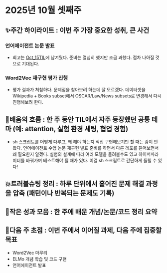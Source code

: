 # 2025년 10월 셋째주
## ✨주간 하이라이트 : 이번 주 가장 중요한 성취, 큰 사건
### 언어에이전트 논문 발표
- 회고는 [Oct_15TIL](TIL\Oct15_TIL.md)에 남겨뒀다. 준비는 열심히 했지만 조금 과했다. 점차 나아질 것으로 기대된다.

### Word2Vec 재구현 평가 진행
- 평가 결과가 처참하다. 문제점을 찾아보려 하는데 잘 모르겠다. 데이터셋을 Wikipedia + Books subset에서 OSCAR/Law/News subsets로 변경해서 다시 진행해보려 한다. 

## 🌊배움의 흐름 : 한 주 동안 TIL에서 자주 등장했던 공통 테마 (예: attention, 실험 환경 세팅, 협업 경험)
- sh 스크립트를 어떻게 다루고, 왜 해야 하는지 직접 구현해보기만 할 때는 감이 안 왔다. 언어에이전트 수업 논문 재구현 발표 준비를 하면서 다른 레포를 뜯어보면서 왜 필요한지 알겠다. 실험의 설계에 따라 여러 모델을 돌려볼수도 있고 하이퍼파라미터를 바꿔가며 테스트해야 될 때가 있다. 이걸 sh 스크립트로 간단하게 돌릴 수 있다! 

## 💥트러블슈팅 정리 : 하루 단위에서 흩어진 문제 해결 과정을 압축 (패턴이나 반복되는 문제도 기록)

## 🍰작은 성과 모음 : 한 주에 배운 개념/논문/코드 정리 요약

## 🎯다음 주 초점 : 이번 주에서 이어질 과제, 다음 주에 집중할 목표
- Word2Vec 마무리
- ELMo 개념 학습 및 코드 구현 
- 언어에이전트 발표 